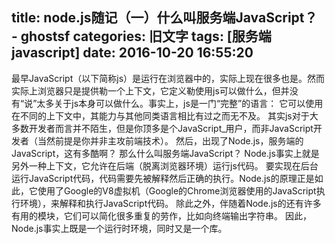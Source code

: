 title: node.js随记（一）什么叫服务端JavaScript？ - ghostsf
categories: 旧文字
tags: [服务端javascript]
date: 2016-10-20 16:55:20
---
最早JavaScript（以下简称js）是运行在浏览器中的，实际上现在很多也是。然而实际上浏览器只是提供勒一个上下文，它定义勒使用js可以做什么，但并没有“说”太多关于js本身可以做什么。事实上，js是一门“完整”的语言： 它可以使用在不同的上下文中，其能力与其他同类语言相比有过之而无不及。
其实js对于大多数开发者而言并不陌生，但是你顶多是个JavaScript_用户，而非JavaScript开发者（当然前提是你并非主攻前端技术）。
然后，出现了Node.js，服务端的JavaScript，这有多酷啊？
那么什么叫服务端JavaScript？
Node.js事实上就是另外一种上下文，它允许在后端（脱离浏览器环境）运行js代码。
要实现在后台运行JavaScript代码，代码需要先被解释然后正确的执行。Node.js的原理正是如此，它使用了Google的V8虚拟机（Google的Chrome浏览器使用的JavaScript执行环境），来解释和执行JavaScript代码。
除此之外，伴随着Node.js的还有许多有用的模块，它们可以简化很多重复的劳作，比如向终端输出字符串。
因此，Node.js事实上既是一个运行时环境，同时又是一个库。

